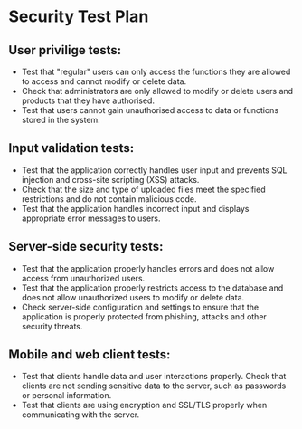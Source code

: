 # Security Test Plan

## User privilige tests:
- Test that "regular" users can only access the functions they are allowed to access and cannot modify or delete data.
- Check that administrators are only allowed to modify or delete users and products that they have authorised.
- Test that users cannot gain unauthorised access to data or functions stored in the system.

## Input validation tests:
- Test that the application correctly handles user input and prevents SQL injection and cross-site scripting (XSS) attacks.
- Check that the size and type of uploaded files meet the specified restrictions and do not contain malicious code.
- Test that the application handles incorrect input and displays appropriate error messages to users.

## Server-side security tests:
- Test that the application properly handles errors and does not allow access from unauthorized users.
- Test that the application properly restricts access to the database and does not allow unauthorized users to modify or delete data.
- Check server-side configuration and settings to ensure that the application is properly protected from phishing, attacks and other security threats.

## Mobile and web client tests:
- Test that clients handle data and user interactions properly.
Check that clients are not sending sensitive data to the server, such as passwords or personal information.
- Test that clients are using encryption and SSL/TLS properly when communicating with the server.
